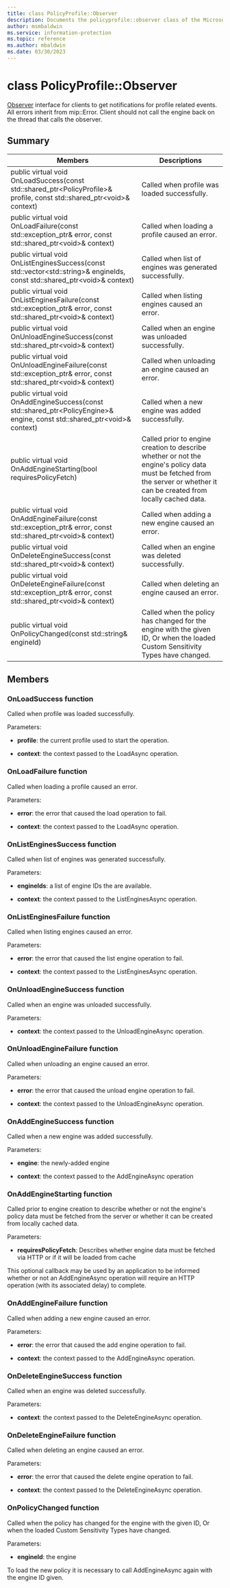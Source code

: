 ```yaml
---
title: class PolicyProfile::Observer 
description: Documents the policyprofile::observer class of the Microsoft Information Protection (MIP) SDK.
author: msmbaldwin
ms.service: information-protection
ms.topic: reference
ms.author: mbaldwin
ms.date: 03/30/2023
---
```


# class PolicyProfile::Observer 
[Observer](undefined) interface for clients to get notifications for profile related events.
All errors inherit from mip::Error. 
Client should not call the engine back on the thread that calls the observer.
  
## Summary
 Members                        | Descriptions                                
--------------------------------|---------------------------------------------
public virtual void OnLoadSuccess(const std::shared_ptr\<PolicyProfile\>& profile, const std::shared_ptr\<void\>& context)  |  Called when profile was loaded successfully.
public virtual void OnLoadFailure(const std::exception_ptr& error, const std::shared_ptr\<void\>& context)  |  Called when loading a profile caused an error.
public virtual void OnListEnginesSuccess(const std::vector\<std::string\>& engineIds, const std::shared_ptr\<void\>& context)  |  Called when list of engines was generated successfully.
public virtual void OnListEnginesFailure(const std::exception_ptr& error, const std::shared_ptr\<void\>& context)  |  Called when listing engines caused an error.
public virtual void OnUnloadEngineSuccess(const std::shared_ptr\<void\>& context)  |  Called when an engine was unloaded successfully.
public virtual void OnUnloadEngineFailure(const std::exception_ptr& error, const std::shared_ptr\<void\>& context)  |  Called when unloading an engine caused an error.
public virtual void OnAddEngineSuccess(const std::shared_ptr\<PolicyEngine\>& engine, const std::shared_ptr\<void\>& context)  |  Called when a new engine was added successfully.
public virtual void OnAddEngineStarting(bool requiresPolicyFetch)  |  Called prior to engine creation to describe whether or not the engine's policy data must be fetched from the server or whether it can be created from locally cached data.
public virtual void OnAddEngineFailure(const std::exception_ptr& error, const std::shared_ptr\<void\>& context)  |  Called when adding a new engine caused an error.
public virtual void OnDeleteEngineSuccess(const std::shared_ptr\<void\>& context)  |  Called when an engine was deleted successfully.
public virtual void OnDeleteEngineFailure(const std::exception_ptr& error, const std::shared_ptr\<void\>& context)  |  Called when deleting an engine caused an error.
public virtual void OnPolicyChanged(const std::string& engineId)  |  Called when the policy has changed for the engine with the given ID, Or when the loaded Custom Sensitivity Types have changed.
  
## Members
  
### OnLoadSuccess function
Called when profile was loaded successfully.

Parameters:  
* **profile**: the current profile used to start the operation. 


* **context**: the context passed to the LoadAsync operation.


  
### OnLoadFailure function
Called when loading a profile caused an error.

Parameters:  
* **error**: the error that caused the load operation to fail. 


* **context**: the context passed to the LoadAsync operation.


  
### OnListEnginesSuccess function
Called when list of engines was generated successfully.

Parameters:  
* **engineIds**: a list of engine IDs the are available. 


* **context**: the context passed to the ListEnginesAsync operation.


  
### OnListEnginesFailure function
Called when listing engines caused an error.

Parameters:  
* **error**: the error that caused the list engine operation to fail. 


* **context**: the context passed to the ListEnginesAsync operation.


  
### OnUnloadEngineSuccess function
Called when an engine was unloaded successfully.

Parameters:  
* **context**: the context passed to the UnloadEngineAsync operation.


  
### OnUnloadEngineFailure function
Called when unloading an engine caused an error.

Parameters:  
* **error**: the error that caused the unload engine operation to fail. 


* **context**: the context passed to the UnloadEngineAsync operation.


  
### OnAddEngineSuccess function
Called when a new engine was added successfully.

Parameters:  
* **engine**: the newly-added engine 


* **context**: the context passed to the AddEngineAsync operation


  
### OnAddEngineStarting function
Called prior to engine creation to describe whether or not the engine's policy data must be fetched from the server or whether it can be created from locally cached data.

Parameters:  
* **requiresPolicyFetch**: Describes whether engine data must be fetched via HTTP or if it will be loaded from cache


This optional callback may be used by an application to be informed whether or not an AddEngineAsync operation will require an HTTP operation (with its associated delay) to complete.
  
### OnAddEngineFailure function
Called when adding a new engine caused an error.

Parameters:  
* **error**: the error that caused the add engine operation to fail. 


* **context**: the context passed to the AddEngineAsync operation.


  
### OnDeleteEngineSuccess function
Called when an engine was deleted successfully.

Parameters:  
* **context**: the context passed to the DeleteEngineAsync operation.


  
### OnDeleteEngineFailure function
Called when deleting an engine caused an error.

Parameters:  
* **error**: the error that caused the delete engine operation to fail. 


* **context**: the context passed to the DeleteEngineAsync operation.


  
### OnPolicyChanged function
Called when the policy has changed for the engine with the given ID, Or when the loaded Custom Sensitivity Types have changed.

Parameters:  
* **engineId**: the engine 


To load the new policy it is necessary to call AddEngineAsync again with the engine ID given.